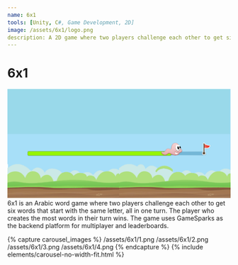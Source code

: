```yaml
---
name: 6x1
tools: [Unity, C#, Game Development, 2D]
image: /assets/6x1/logo.png
description: A 2D game where two players challenge each other to get six words that start with the same letter, all in one turn.
---
```


# 6x1

![feature graphic](/assets/6x1/feature.png "feature graphic")
6x1 is an Arabic word game where two players challenge each other to get six words that start with the same letter, all in one turn. The player who creates the most words in their turn wins. The game uses GameSparks as the backend platform for multiplayer and leaderboards.

{% capture carousel_images %}
/assets/6x1/1.png
/assets/6x1/2.png
/assets/6x1/3.png
/assets/6x1/4.png
{% endcapture %}
{% include elements/carousel-no-width-fit.html %}